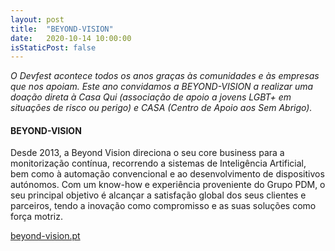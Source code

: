 ```yaml
---
layout: post
title:  "BEYOND-VISION"
date:   2020-10-14 10:00:00
isStaticPost: false
---
```


*O Devfest acontece todos os anos graças às comunidades e às empresas que nos apoiam.*
*Este ano convidamos a BEYOND-VISION a realizar uma doação direta à Casa Qui (associação de apoio a jovens LGBT+ em situações de risco ou perigo) e CASA (Centro de Apoio aos Sem Abrigo).*

#### BEYOND-VISION

Desde 2013, a Beyond Vision direciona o seu core business para a monitorização contínua, recorrendo a sistemas de Inteligência Artificial, bem como à automação convencional e ao desenvolvimento de dispositivos autónomos.
Com um know-how e experiência proveniente do Grupo PDM, o seu principal objetivo é alcançar a satisfação global dos seus clientes e parceiros, tendo a inovação como compromisso e as suas soluções como força motriz.

[beyond-vision.pt](https://beyond-vision.pt)
